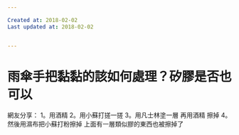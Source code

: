 ```yaml
---

Created at: 2018-02-02
Last updated at: 2018-02-02


---
```


# 雨傘手把黏黏的該如何處理？矽膠是否也可以


網友分享：
1。用酒精
2。用小蘇打搓一搓
3。用凡士林塗一層 再用酒精 擦掉
4。然後用濕布把小蘇打粉擦掉 上面有一層類似膠的東西也被擦掉了

